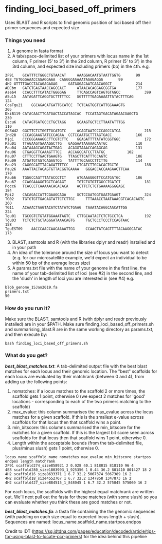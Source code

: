 # finding_loci_based_off_primers
Uses BLAST and R scripts to find genomic position of loci based off their primer sequences and expected size

### Things you need
1. A genome in fasta format
2. A tab/space-delimited list of your primers with locus name in the 1st column, F primer (5' to 3') in the 2nd column, R primer (5' to 3') in the 3rd column, and expected size including primers (bp) in the 4th. e.g.
```
2F91	GCATTTCTGGGCTGTAACAT	 AAAGGACAATGTAATTGGTG 		99
4E8	TGTGGGAAACCAGAGGAAA	 CAGGGGAAAAATAGAGAGGG 		99
4H2	GTTTTGACCTACAGAGAGAG	 GATAGGACAATCAACAGGCT 			214
ADCbm	GATGTGAGTAACCAGCCACT	 ATAACACAGGAGCGGTGA 		177
Ase64	CCACCTTTCATACTGGGGAG	 TTCAGCCAGTCAGTGTAGCC 			399
ASu15	AATAGATTCAGGTGCTTTTTCC	 GGTTTTTGAGAAAATTATACTTTCAG 			124
CcaTgu21	GGCAGACATGATTGCATCC	 TCTCAGTGGTCATTGGAAAGTG 			205
DkiB119	CATACAACTTCATGACTACCATAGCAC	 TCCATAGTGACATAGAACGAGCTG 			230
Escu6	CATAGTGATGCCCTGCTAGG	 GCAAGTGCTCCTTAATATTTGG 			110
GCSW42	GGCTTCTCTGGTTGCATGTC	 ACAGTAATCCCCAGCCATCA 			215
Ind28	CCCAGGAAGTATCCCAGAA	 CCTCCAATGCTTTAGTGACC 			166
Mjg1	CCCGGGAAAGGCTTCGTCTTC	 GGAGATTTTATATCGGTGGC 			172
Pau01	TTAGAAGTGAAAGGCTTG	 GAGGAATAAAAACAATGC 			110
Pau04	AATAAAGCAGATACTGAG	 ACAGGTAAACCAGAGCAG 			131
Pau06	CTGAGGTTCAAAGTTTCC	 ACCAGCCATCCTTATGC 			102
Pau07	CTTTCCTTGACTGAAGTG	 TTAGCTTCATTTCCAGTC 			106
Pau09	ATGATGTAGTCAGAGTCG	 TATTTTGCAACCTTCTTG 			114
Pau23	CAGGGCATTTACAGATTTTCC	 CTCATCTTGCACACTGCTG 			188
Pau26	AAATTACTACAGTGTTACGGTGAAAA	 GGGACCACCAAGAACTTCAA 			170
Pau66	TGGGCCAGTTTATACCCTCT	 ATGAAAGGGTTCCATGATGC 		106
Pau67	CCAGGAAAGGTGCTCAGAGT	 TGTCTGTGTTGGCCTGATCT 			181
Pocc6	TCACCCTCAAAAACACACACA	 ACTTCTCTCTGAAAAGGGGAGC 			184
Ppi2	CACAGACCATTCGAAGCAGA	 GCTCCGATGGTGAATGAAGT 			324
TG02	TGTGTGTTGACAGTATTCTCTTGC	 TTTAAACCTAATAAACGTCACACAGTC 			260
TG11	ACAAACTAAGTACATCTATATCTGAAG	 TAAATACAGGCAACATTGG 			224
Tgu01	TGCGGTCTGTATGGAAATAGTC	 CTTGCAATACTCTCTGCCTCA 			192
Tgu03	TCTCTCTGCTAGGGATAAACAGTG	 TGCTCCCTCCCTCCAGTAAC 			158
TguEST09	AACCCAACCAACAAAATTGG	 CCAACTATCAGTTTTACAAGGCATAC 			173
```
3. BLAST, samtools and R (with the libraries dplyr and readr) installed and in your path
4. An idea of the tolerance around the size of locus you want to detect (e.g. for our microsatellite example, we'd expect an individual to be within 50 bp of the average locus size)
5. A params.txt file with the name of your genome in the first line, the name of your tab-delimited list of loci (see #2) in the second line, and the 'slush' in length of loci you are interested in (see #4) e.g.
```
blob_genome_15Jan2019.fa
primers.txt
50
```

### How do you run it?
Make sure the BLAST, samtools and R (with dplyr and readr previously installed) are in your $PATH. Make sure finding_loci_based_off_primers.sh and summarising_blast.R are in the same working directory as params.txt, and then execute by:
```
bash finding_loci_based_off_primers.sh
```

### What do you get?
_**best_blast_matches.txt**_: A tab-delimited output file with the best blast matches for each locus and their genomic location. The "best" scaffolds for each locus are evaluated by their matchrank (between 0 and 4), from adding up the following points:
1. nomatches: if a locus matches to the scaffold 2 or more times, the scaffold gets 1 point, otherwise 0 (we expect 2 matches for 'good' locations - corresponding to each of the two primers matching to the scaffold)
2. max_evalue: this column summarises the max_evalue across the locus matches for a given scaffold. If this is the smallest e-value across scaffolds for that locus then that scaffold wins a point.
3. min_bitscore: this columns summarised the min_bitscore for the matches for a given scaffold. If this is the largest bit score seen across scaffolds for that locus then that scaffold wins 1 point, otherwise 0.
4. Length within the acceptable bounds (from the tab-delimited file, plus/minus slush) gets 1 point, otherwise 0.
```
locus_name scaffold_name nomatches max_evalue min_bitscore startpos endpos length matchrank
2F91 scaffold274_size858921 2 0.028 40.1 818015 818110 96 4
4E8 scaffold280_size1803993_1_925356 1 0.44 36.2 801410 801427 18 2
4H2 scaffold16_size8633371 1 6.7 32.2 5067374 5067389 16 2
4H2 scaffold18_size4552767 1 6.7 32.2 1347858 1347873 16 2
4H2 scaffold427_size884515_1_848045 1 6.7 32.2 575045 575060 16 2
```
For each locus, the scaffolds with the highest equal matchrank are written out. We'll next pull out the fasta for these matches (with some slush) so you can evaluate whether you think these are good matches or not.

_**best_blast_matches.fa**_: a fasta file containing the the genomic sequences (with padding on each size equal to expected locus length + slush). Sequences are named: locus_name.scaffold_name.startpos.endpos


Credit to IDT (https://sg.idtdna.com/pages/education/decoded/article/tips-for-using-blast-to-locate-pcr-primers) for the idea behind this pipeline
